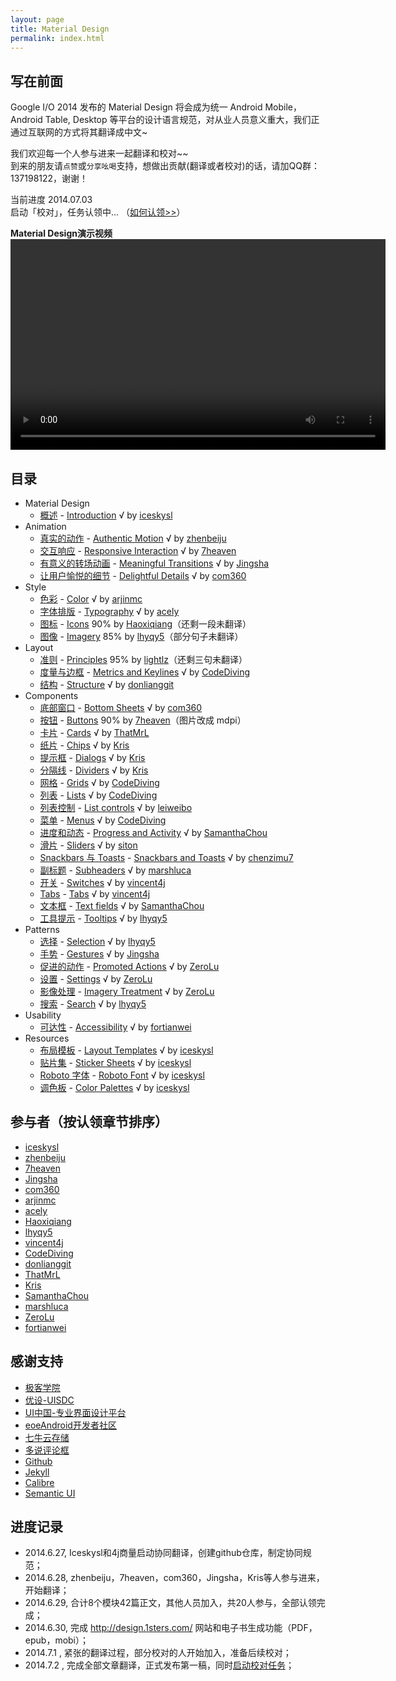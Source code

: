```yaml
---
layout: page
title: Material Design
permalink: index.html
---
```


## 写在前面

Google I/O 2014 发布的 Material Design 将会成为统一 Android Mobile，Android Table, Desktop 等平台的设计语言规范，对从业人员意义重大，我们正通过互联网的方式将其翻译成中文~

我们欢迎每一个人参与进来一起翻译和校对~~  
到来的朋友请`点赞`或`分享吆喝`支持，想做出贡献(翻译或者校对)的话，请加QQ群：137198122，谢谢！

当前进度 2014.07.03   
启动「校对」，任务认领中... （[如何认领>>](https://github.com/1sters/material_design_zh/blob/master/README.md#%E6%A0%A1%E5%AF%B9%E8%AE%A4%E9%A2%86%E7%AB%A0%E8%8A%82%E8%AE%B0%E5%BD%95%E8%AE%A4%E9%A2%86ing)）   

**Material Design演示视频**
<video crossorigin="anonymous"   controls width="600" height="337" autoplay="autoplay">
<source src="http://materialdesign.qiniudn.com/Material%20design.mp4" type="video/webm">
</video>


## 目录

* Material Design 
  * [概述](material_design/material-design/introduction.html) - [Introduction](http://www.google.com/design/spec/material-design/introduction.html) √ by [iceskysl](https://github.com/iceskysl)
* Animation
  * [真实的动作](material_design/animation/authentic-motion.html) - [Authentic Motion](http://www.google.com/design/spec/animation/authentic-motion.html) √ by [zhenbeiju](https://github.com/zhenbeiju)
  * [交互响应](material_design/animation/responsive-interaction.html) - [Responsive Interaction](http://www.google.com/design/spec/animation/responsive-interaction.html) √ by [7heaven](https://github.com/7heaven)
  * [有意义的转场动画](material_design/animation/meaningful-transitions.html) - [Meaningful Transitions](http://www.google.com/design/spec/animation/meaningful-transitions.html) √ by [Jingsha](https://github.com/jingsha)    
  * [让用户愉悦的细节](material_design/animation/delightful-details.html) - [Delightful Details](http://www.google.com/design/spec/animation/delightful-details.html) √ by [com360](https://github.com/com360)
* Style
  * [色彩](material_design/style/color.html) - [Color](http://www.google.com/design/spec/style/color.html) √ by [arjinmc](https://github.com/arjinmc)
  * [字体排版](material_design/style/typography.html) - [Typography](http://www.google.com/design/spec/style/typography.html) √ by [acely](https://github.com/acely)
  * [图标](material_design/style/icons.html) - [Icons](http://www.google.com/design/spec/style/icons.html) 90% by [Haoxiqiang](https://github.com/haoxiqiang)（还剩一段未翻译）  
  * [图像](material_design/style/imagery.html) - [Imagery](http://www.google.com/design/spec/style/imagery.html) 85% by [lhyqy5](https://github.com/lhyqy5)（部分句子未翻译）
* Layout
  * [准则](material_design/layout/layout-principles.html) - [Principles](http://www.google.com/design/spec/layout/layout-principles.html) 95% by [lightlz](https://github.com/lightlz)（还剩三句未翻译）
  * [度量与边框](material_design/layout/metrics-and-keylines.html) - [Metrics and Keylines](http://www.google.com/design/spec/layout/metrics-and-keylines.html) √ by [CodeDiving](http://github.com/codediving)
  * [结构](material_design/layout/structure.html) - [Structure](http://www.google.com/design/spec/layout/structure.html) √ by [donlianggit](https://github.com/donlianggit)
* Components
  * [底部窗口](material_design/components/bottom-sheets.html) - [Bottom Sheets](http://www.google.com/design/spec/components/bottom-sheets.html) √ by [com360](https://github.com/com360)
  * [按钮](material_design/components/buttons.html) - [Buttons](http://www.google.com/design/spec/components/buttons.html) 90% by [7heaven](https://github.com/7heaven)（图片改成 mdpi）
  * [卡片](material_design/components/cards.html) - [Cards](http://www.google.com/design/spec/components/cards.html) √ by [ThatMrL](https://github.com/ThatMrL)
  * [纸片](material_design/components/chips.html) - [Chips](http://www.google.com/design/spec/components/chips.html) √ by [Kris](https://github.com/krislq)
  * [提示框](material_design/components/dialogs.html) - [Dialogs](http://www.google.com/design/spec/components/dialogs.html) √ by [Kris](https://github.com/krislq)
  * [分隔线](material_design/components/dividers.html) - [Dividers](http://www.google.com/design/spec/components/dividers.html) √ by [Kris](https://github.com/krislq)
  * [网格](material_design/components/grids.html) - [Grids](http://www.google.com/design/spec/components/grids.html) √ by [CodeDiving](http://github.com/codediving)
  * [列表](material_design/components/lists.html) - [Lists](http://www.google.com/design/spec/components/lists.html) √ by [CodeDiving](http://github.com/codediving)
  * [列表控制](material_design/components/list-controls.html) - [List controls](http://www.google.com/design/spec/components/list-controls.html) √ by [leiweibo](https://github.com/leiweibo)
  * [菜单](material_design/components/menus.html) - [Menus](http://www.google.com/design/spec/components/menus.html) √ by [CodeDiving](http://github.com/codediving)
  * [进度和动态](material_design/components/progress-activity.html) - [Progress and Activity](http://www.google.com/design/spec/components/progress-activity.html) √ by [SamanthaChou](https://github.com/SamanthaChou)
  * [滑片](material_design/components/sliders.html) - [Sliders](http://www.google.com/design/spec/components/sliders.html) √ by [siton](https://github.com/siton)
  * [Snackbars 与 Toasts](material_design/components/snackbars-and-toasts.html) - [Snackbars and Toasts](http://www.google.com/design/spec/components/snackbars-and-toasts.html) √ by [chenzimu7](https://github.com/chenzimu7)
  * [副标题](material_design/components/subheaders.html) - [Subheaders](http://www.google.com/design/spec/components/subheaders.html) √ by [marshluca](https://github.com/marshluca)
  * [开关](material_design/components/switches.html) - [Switches](http://www.google.com/design/spec/components/switches.html) √ by [vincent4j](https://github.com/vincent4j)
  * [Tabs](material_design/components/tabs.html) - [Tabs](http://www.google.com/design/spec/components/tabs.html) √ by [vincent4j](https://github.com/vincent4j)
  * [文本框](material_design/components/text-fields.html) - [Text fields](http://www.google.com/design/spec/components/text-fields.html) √ by [SamanthaChou](https://github.com/SamanthaChou)
  * [工具提示](material_design/components/tooltips.html) - [Tooltips](http://www.google.com/design/spec/components/tooltips.html) √ by [lhyqy5](https://github.com/lhyqy5)
* Patterns
  * [选择](material_design/patterns/selection.html) - [Selection](http://www.google.com/design/spec/patterns/selection.html) √ by [lhyqy5](https://github.com/lhyqy5)
  * [手势](material_design/patterns/gestures.html) - [Gestures](http://www.google.com/design/spec/patterns/gestures.html) √ by [Jingsha](https://github.com/jingsha)
  * [促进的动作](material_design/patterns/promoted-actions.html) - [Promoted Actions](http://www.google.com/design/spec/patterns/promoted-actions.html) √ by [ZeroLu](https://github.com/ZeroLu)
  * [设置](material_design/patterns/settings.html) - [Settings](http://www.google.com/design/spec/patterns/settings.html) √ by [ZeroLu](https://github.com/ZeroLu)
  * [影像处理](material_design/patterns/imagery-treatment.html) - [Imagery Treatment](http://www.google.com/design/spec/patterns/imagery-treatment.html) √ by [ZeroLu](https://github.com/ZeroLu)
  * [搜索](material_design/patterns/search.html) - [Search](http://www.google.com/design/spec/patterns/search.html) √ by [lhyqy5](https://github.com/lhyqy5)
* Usability
  * [可达性](material_design/usability/accessibility.html) - [Accessibility](http://www.google.com/design/spec/usability/accessibility.html) √ by [fortianwei](https://github.com/fortianwei)
* Resources
  * [布局模板](material_design/resources/layout-templates.html) - [Layout Templates](http://www.google.com/design/spec/resources/layout-templates.html) √ by [iceskysl](https://github.com/iceskysl)
  * [贴片集](material_design/resources/sticker-sheets.html) - [Sticker Sheets](http://www.google.com/design/spec/resources/sticker-sheets.html) √ by [iceskysl](https://github.com/iceskysl)
  * [Roboto 字体](material_design/resources/roboto-font.html) - [Roboto Font](http://www.google.com/design/spec/resources/roboto-font.html) √ by [iceskysl](https://github.com/iceskysl)
  * [调色板](material_design/resources/color-palettes.html) - [Color Palettes](http://www.google.com/design/spec/resources/color-palettes.html) √ by [iceskysl](https://github.com/iceskysl) 

## 参与者（按认领章节排序）

- [iceskysl](https://github.com/iceskysl)
- [zhenbeiju](https://github.com/zhenbeiju)
- [7heaven](https://github.com/7heaven)
- [Jingsha](https://github.com/jingsha)
- [com360](https://github.com/com360)
- [arjinmc](https://github.com/arjinmc)
- [acely](https://github.com/acely)
- [Haoxiqiang](https://github.com/haoxiqiang)
- [lhyqy5](https://github.com/lhyqy5)
- [vincent4j](https://github.com/vincent4j)
- [CodeDiving](http://github.com/codediving)
- [donlianggit](https://github.com/donlianggit)
- [ThatMrL](https://github.com/ThatMrL)
- [Kris](https://github.com/krislq)
- [SamanthaChou](https://github.com/SamanthaChou)
- [marshluca](https://github.com/marshluca)
- [ZeroLu](https://github.com/ZeroLu)
- [fortianwei](https://github.com/fortianwei)

 

## 感谢支持

- [极客学院](http://www.jikexueyuan.com/)
- [优设-UISDC](http://www.uisdc.com/)
- [UI中国-专业界面设计平台](http://www.ui.cn/)
- [eoeAndroid开发者社区](http://www.eoeandroid.com/)
- [七牛云存储](http://qiniu.com/)
- [多说评论框](http://duoshuo.com/)
- [Github](http://github.com/)
- [Jekyll](http://jekyllrb.com/)
- [Calibre](http://calibre-ebook.com/)
- [Semantic UI](http://semantic-ui.com/)



## 进度记录

- 2014.6.27, Iceskysl和4j商量启动协同翻译，创建github仓库，制定协同规范；
- 2014.6.28, zhenbeiju，7heaven，com360，Jingsha，Kris等人参与进来，开始翻译；
- 2014.6.29, 合计8个模块42篇正文，其他人员加入，共20人参与，全部认领完成；
- 2014.6.30, 完成 <http://design.1sters.com/> 网站和电子书生成功能（PDF，epub，mobi）；
- 2014.7.1 , 紧张的翻译过程，部分校对的人开始加入，准备后续校对；
- 2014.7.2 , 完成全部文章翻译，正式发布第一稿，同时[启动校对任务](https://github.com/1sters/material_design_zh/issues/140)；
